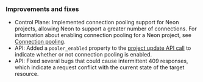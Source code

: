 ### Improvements and fixes

- Control Plane: Implemented connection pooling support for Neon projects, allowing Neon to support a greater number of connections. For information about enabling connection pooling for a Neon project, see [Connection pooling](/docs/connect/connection-pooling/).
- API: Added a `pooler_enabled` property to the [project update API call](https://api-docs.neon.tech/reference/updateproject) to indicate whether or not connection pooling is enabled.
- API: Fixed several bugs that could cause intermittent 409 responses, which indicate a request conflict with the current state of the target resource.
